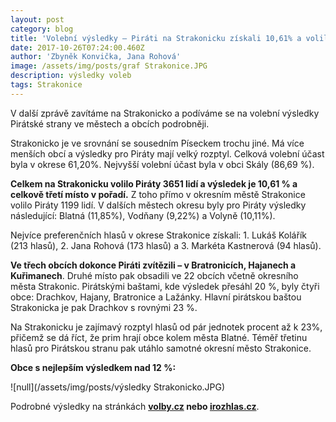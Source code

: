 ```yaml
---
layout: post
category: blog
title: 'Volební výsledky – Piráti na Strakonicku získali 10,61% a volilo je 3651 lidí'
date: 2017-10-26T07:24:00.460Z
author: 'Zbyněk Konvička, Jana Rohová'
image: /assets/img/posts/graf Strakonice.JPG
description: výsledky voleb
tags: Strakonice
---
```

V další
zprávě zavítáme na Strakonicko a podíváme se na volební výsledky Pirátské
strany ve městech a obcích podrobněji.

Strakonicko je ve srovnání se sousedním Píseckem
trochu jiné. Má více menších obcí a výsledky pro Piráty mají velký rozptyl.
Celková volební účast byla v okrese 61,20%. Nejvyšší volební účast byla
v obci Skály (86,69 %).

**Celkem
na Strakonicku volilo Piráty 3651 lidí a výsledek je 10,61 % a celkově třetí
místo v pořadí.** Z toho přímo v okresním městě
Strakonice volilo Piráty 1199 lidí. V dalších městech okresu byly pro
Piráty výsledky následující: Blatná (11,85%), Vodňany (9,22%) a Volyně
\(10,11%).

Nejvíce preferenčních hlasů v okrese Strakonice
získali: 1. Lukáš Kolářík (213 hlasů), 2. Jana Rohová (173 hlasů) a 3. Markéta
Kastnerová (94 hlasů).

**Ve
třech obcích dokonce Piráti zvítězili – v Bratronicích, Hajanech a
Kuřimanech**. Druhé místo pak obsadili ve 22 obcích včetně
okresního města Strakonic. Pirátskými baštami, kde výsledek přesáhl 20 %, byly
čtyři obce: Drachkov, Hajany, Bratronice a Lažánky. Hlavní pirátskou baštou
Strakonicka je pak Drachkov s rovnými 23 %.

Na Strakonicku je zajímavý rozptyl hlasů od pár
jednotek procent až k 23%, přičemž se dá říct, že prim hrají obce kolem
města Blatné. Téměř třetinu hlasů pro Pirátskou stranu pak utáhlo samotné
okresní město Strakonice.

**Obce
s nejlepším výsledkem nad 12 %:**

![null](/assets/img/posts/výsledky Strakonicko.JPG)

Podrobné výsledky na stránkách **[volby.cz](https://volby.cz/) **nebo** [irozhlas.cz](https://www.irozhlas.cz/volby/parlamentni-volby-2017)**.

